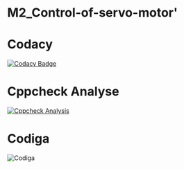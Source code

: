 # M2_Control-of-servo-motor'
# Codacy
[![Codacy Badge](https://app.codacy.com/project/badge/Grade/5759df521b3d4d01a030f6aa29613b7c)](https://www.codacy.com/gh/rohithd81/M2_Control-of-servo-motor/dashboard?utm_source=github.com&amp;utm_medium=referral&amp;utm_content=rohithd81/M2_Control-of-servo-motor&amp;utm_campaign=Badge_Grade)
# Cppcheck Analyse
[![Cppcheck Analysis](https://github.com/rohithd81/M2_Control-of-servo-motor/actions/workflows/Cppcheck%20Analysis.yml/badge.svg)](https://github.com/rohithd81/M2_Control-of-servo-motor/actions/workflows/Cppcheck%20Analysis.yml)
# Codiga
![Codiga](https://api.codiga.io/project/32945/score/svg)
